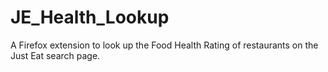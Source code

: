 # JE_Health_Lookup
A Firefox extension to look up the Food Health Rating of restaurants on the Just Eat search page.
